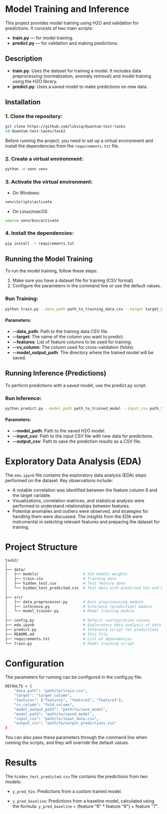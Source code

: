 # Model Training and Inference

This project provides model training using H2O and validation for predictions. It consists of two main scripts:
- **train.py** — for model training.
- **predict.py** — for validation and making predictions.

## Description

- **train.py**: Uses the dataset for training a model. It includes data preprocessing (normalization, anomaly removal) and model training using the H2O library.
- **predict.py**: Uses a saved model to make predictions on new data.

## Installation

### 1. Clone the repository:
```bash
git clone https://github.com/likviq/Quantum-test-tasks
cd Quantum-test-tasks/task2
```

Before running the project, you need to set up a virtual environment and install the dependencies from the `requirements.txt` file.

### 2. Create a virtual environment:

```bash
python -m venv venv
```

### 3. Activate the virtual environment:
- On Windows:

```bash
venv\Scripts\activate
```
- On Linux/macOS:

```bash
source venv/bin/activate
```

### 4. Install the dependencies:
```bash
pip install -r requirements.txt
```

## Running the Model Training

To run the model training, follow these steps:

1. Make sure you have a dataset file for training (CSV format).
2. Configure the parameters in the command line or use the default values.

### Run Training:

```bash
python train.py --data_path path_to_training_data.csv --target target_column --features feature1 feature2 --cv_column fold_column --model_output_path path_to_save_model
```

#### Parameters:

- **--data_path**: Path to the training data CSV file.
- **--target**: The name of the column you want to predict.
- **--features**: List of feature columns to be used for training.
- **--cv_column**: The column used for cross-validation (folds).
- **--model_output_path**: The directory where the trained model will be saved.


## Running Inference (Predictions)
To perform predictions with a saved model, use the predict.py script.

### Run Inference:

```bash
python predict.py --model_path path_to_trained_model --input_csv path_to_input_data.csv --output_csv path_to_save_predictions.csv
```

#### Parameters:

- **--model_path**: Path to the saved H2O model.
- **--input_csv**: Path to the input CSV file with new data for predictions.
- **--output_csv**: Path to save the prediction results as a CSV file.

# Exploratory Data Analysis (EDA)
The `eda.ipynb` file contains the exploratory data analysis (EDA) steps performed on the dataset. Key observations include:

- A notable correlation was identified between the feature column 6 and the target variable.
- Visualizations, correlation matrices, and statistical analysis were performed to understand relationships between features.
- Potential anomalies and outliers were observed, and strategies for handling them were discussed.
The insights from the EDA were instrumental in selecting relevant features and preparing the dataset for training.


# Project Structure

```bash
task2/
│
├── data/
│   ├── models/                    # h2o models weights
│   ├── train.csv                  # Training data
│   ├── hidden_test.csv            # Test feature data
│   └── hidden_test_predicted.csv  # Test data with predicted h2o and base y
│
├── src/
│   ├── data_preprocessor.py       # Data preprocessing module
│   ├── inference.py               # Inference (prediction) module
│   └── model_trainer.py           # Model training module
│
├── config.py                      # Default configuration values
├── eda.ipynb                      # Exploratory data analysis of data
├── predict.py                     # Inference script for predictions
├── README.md                      # This file
├── requirements.txt               # List of dependencies
└── train.py                       # Model training script
```

# Configuration
The parameters for running can be configured in the config.py file:
```bash
DEFAULTS = {
    "data_path": "path/to/train.csv",
    "target": "target_column",
    "features": ["feature1", "feature2", "feature3"],
    "cv_column": "fold_column",
    "model_output_path": "path/to/save_model",
    "model_path": "path/to/saved_model",
    "input_csv": "path/to/input_data.csv",
    "output_csv": "path/to/output_predictions.csv"
}
```

You can also pass these parameters through the command line when running the scripts, and they will override the default values.

# Results

The `hidden_test_predicted.csv` file contains the predictions from two models:

- `y_pred_h2o`: Predictions from a custom trained model.

- `y_pred_baseline`: Predictions from a baseline model, calculated using the formula:
`y_pred_baseline` = (feature "6" * feature "6") + feature "7".
